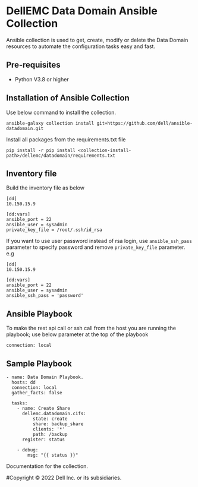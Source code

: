 # DellEMC Data Domain Ansible Collection

Ansible collection is used to get, create, modify or delete the Data Domain resources to automate the configuration tasks easy and fast.

## Pre-requisites

  - Python V3.8 or higher
  
## Installation of Ansible Collection

  Use below command to install the collection.

  `ansible-galaxy collection install git+https://github.com/dell/ansible-datadomain.git`

  Install all packages from the requirements.txt file
  
  `pip install -r pip install <collection-install-path>/dellemc/datadomain/requirements.txt`

## Inventory file

  Build the inventory file as below
  ```
  [dd]
  10.150.15.9

  [dd:vars]
  ansible_port = 22
  ansible_user = sysadmin
  private_key_file = /root/.ssh/id_rsa

  ```
  If you want to use user password instead of rsa login, use `ansible_ssh_pass` parameter to specify password and remove `private_key_file` parameter. e.g 
  
  ```
  [dd]
  10.150.15.9

  [dd:vars]
  ansible_port = 22
  ansible_user = sysadmin
  ansible_ssh_pass = 'password'

  ```
  
##  Ansible Playbook
To make the rest api call or ssh call from the host you are running the playbook; use below parameter at the top of the playbook

`connection: local`

## Sample Playbook

  ```
- name: Data Domain Playbook.
    hosts: dd
    connection: local
    gather_facts: false

    tasks:
      - name: Create Share
        dellemc.datadomain.cifs:
            state: create
            share: backup_share
            clients: '*'
            path: /backup
        register: status

      - debug:
          msg: "{{ status }}"
  ```
Documentation for the collection.

#Copyright ©️ 2022 Dell Inc. or its subsidiaries.
